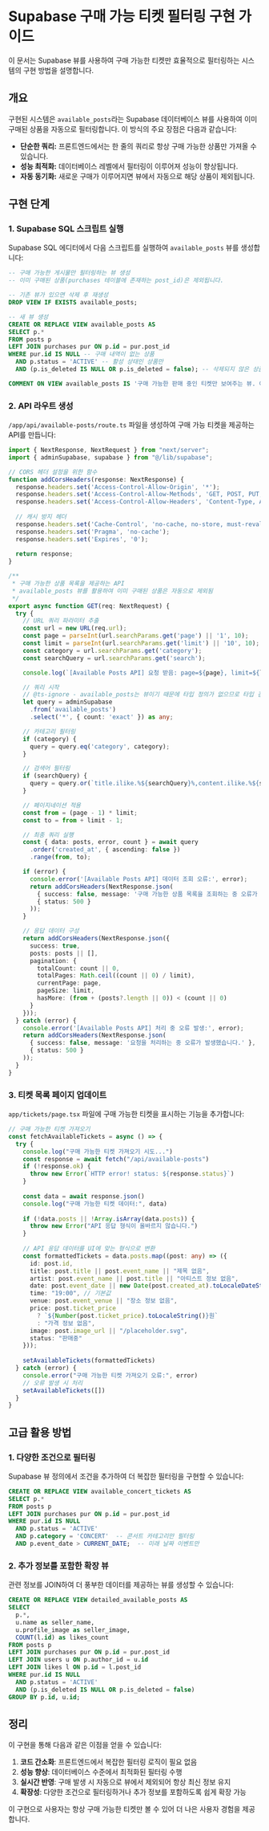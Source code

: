 # Supabase 구매 가능 티켓 필터링 구현 가이드

이 문서는 Supabase 뷰를 사용하여 구매 가능한 티켓만 효율적으로 필터링하는 시스템의 구현 방법을 설명합니다.

## 개요

구현된 시스템은 `available_posts`라는 Supabase 데이터베이스 뷰를 사용하여 이미 구매된 상품을 자동으로 필터링합니다. 이 방식의 주요 장점은 다음과 같습니다:

- **단순한 쿼리:** 프론트엔드에서는 한 줄의 쿼리로 항상 구매 가능한 상품만 가져올 수 있습니다.
- **성능 최적화:** 데이터베이스 레벨에서 필터링이 이루어져 성능이 향상됩니다.
- **자동 동기화:** 새로운 구매가 이루어지면 뷰에서 자동으로 해당 상품이 제외됩니다.

## 구현 단계

### 1. Supabase SQL 스크립트 실행

Supabase SQL 에디터에서 다음 스크립트를 실행하여 `available_posts` 뷰를 생성합니다:

```sql
-- 구매 가능한 게시물만 필터링하는 뷰 생성
-- 이미 구매된 상품(purchases 테이블에 존재하는 post_id)은 제외됩니다.

-- 기존 뷰가 있으면 삭제 후 재생성
DROP VIEW IF EXISTS available_posts;

-- 새 뷰 생성
CREATE OR REPLACE VIEW available_posts AS
SELECT p.*
FROM posts p
LEFT JOIN purchases pur ON p.id = pur.post_id
WHERE pur.id IS NULL -- 구매 내역이 없는 상품
  AND p.status = 'ACTIVE' -- 활성 상태인 상품만
  AND (p.is_deleted IS NULL OR p.is_deleted = false); -- 삭제되지 않은 상품만

COMMENT ON VIEW available_posts IS '구매 가능한 판매 중인 티켓만 보여주는 뷰. 이미 구매된 상품은 제외됨.';
```

### 2. API 라우트 생성

`/app/api/available-posts/route.ts` 파일을 생성하여 구매 가능 티켓을 제공하는 API를 만듭니다:

```typescript
import { NextResponse, NextRequest } from "next/server";
import { adminSupabase, supabase } from "@/lib/supabase";

// CORS 헤더 설정을 위한 함수
function addCorsHeaders(response: NextResponse) {
  response.headers.set('Access-Control-Allow-Origin', '*');
  response.headers.set('Access-Control-Allow-Methods', 'GET, POST, PUT, DELETE, OPTIONS');
  response.headers.set('Access-Control-Allow-Headers', 'Content-Type, Authorization');
  
  // 캐시 방지 헤더
  response.headers.set('Cache-Control', 'no-cache, no-store, must-revalidate');
  response.headers.set('Pragma', 'no-cache');
  response.headers.set('Expires', '0');
  
  return response;
}

/**
 * 구매 가능한 상품 목록을 제공하는 API
 * available_posts 뷰를 활용하여 이미 구매된 상품은 자동으로 제외됨
 */
export async function GET(req: NextRequest) {
  try {
    // URL 쿼리 파라미터 추출
    const url = new URL(req.url);
    const page = parseInt(url.searchParams.get('page') || '1', 10);
    const limit = parseInt(url.searchParams.get('limit') || '10', 10);
    const category = url.searchParams.get('category');
    const searchQuery = url.searchParams.get('search');

    console.log(`[Available Posts API] 요청 받음: page=${page}, limit=${limit}, category=${category}, search=${searchQuery}`);

    // 쿼리 시작
    // @ts-ignore - available_posts는 뷰이기 때문에 타입 정의가 없으므로 타입 검사 무시
    let query = adminSupabase
      .from('available_posts')
      .select('*', { count: 'exact' }) as any;

    // 카테고리 필터링
    if (category) {
      query = query.eq('category', category);
    }

    // 검색어 필터링
    if (searchQuery) {
      query = query.or(`title.ilike.%${searchQuery}%,content.ilike.%${searchQuery}%`);
    }

    // 페이지네이션 적용
    const from = (page - 1) * limit;
    const to = from + limit - 1;

    // 최종 쿼리 실행
    const { data: posts, error, count } = await query
      .order('created_at', { ascending: false })
      .range(from, to);

    if (error) {
      console.error('[Available Posts API] 데이터 조회 오류:', error);
      return addCorsHeaders(NextResponse.json(
        { success: false, message: '구매 가능한 상품 목록을 조회하는 중 오류가 발생했습니다.' },
        { status: 500 }
      ));
    }

    // 응답 데이터 구성
    return addCorsHeaders(NextResponse.json({
      success: true,
      posts: posts || [],
      pagination: {
        totalCount: count || 0,
        totalPages: Math.ceil((count || 0) / limit),
        currentPage: page,
        pageSize: limit,
        hasMore: (from + (posts?.length || 0)) < (count || 0)
      }
    }));
  } catch (error) {
    console.error('[Available Posts API] 처리 중 오류 발생:', error);
    return addCorsHeaders(NextResponse.json(
      { success: false, message: '요청을 처리하는 중 오류가 발생했습니다.' },
      { status: 500 }
    ));
  }
}
```

### 3. 티켓 목록 페이지 업데이트

`app/tickets/page.tsx` 파일에 구매 가능한 티켓을 표시하는 기능을 추가합니다:

```typescript
// 구매 가능한 티켓 가져오기
const fetchAvailableTickets = async () => {
  try {
    console.log("구매 가능한 티켓 가져오기 시도...")
    const response = await fetch("/api/available-posts")
    if (!response.ok) {
      throw new Error(`HTTP error! status: ${response.status}`)
    }
    
    const data = await response.json()
    console.log("구매 가능한 티켓 데이터:", data)
    
    if (!data.posts || !Array.isArray(data.posts)) {
      throw new Error("API 응답 형식이 올바르지 않습니다.")
    }
    
    // API 응답 데이터를 UI에 맞는 형식으로 변환
    const formattedTickets = data.posts.map((post: any) => ({
      id: post.id,
      title: post.title || post.event_name || "제목 없음",
      artist: post.event_name || post.title || "아티스트 정보 없음",
      date: post.event_date || new Date(post.created_at).toLocaleDateString(),
      time: "19:00", // 기본값
      venue: post.event_venue || "장소 정보 없음",
      price: post.ticket_price 
        ? `${Number(post.ticket_price).toLocaleString()}원` 
        : "가격 정보 없음",
      image: post.image_url || "/placeholder.svg",
      status: "판매중"
    }));
    
    setAvailableTickets(formattedTickets)
  } catch (error) {
    console.error("구매 가능한 티켓 가져오기 오류:", error)
    // 오류 발생 시 처리
    setAvailableTickets([])
  }
}
```

## 고급 활용 방법

### 1. 다양한 조건으로 필터링

Supabase 뷰 정의에서 조건을 추가하여 더 복잡한 필터링을 구현할 수 있습니다:

```sql
CREATE OR REPLACE VIEW available_concert_tickets AS
SELECT p.*
FROM posts p
LEFT JOIN purchases pur ON p.id = pur.post_id
WHERE pur.id IS NULL
  AND p.status = 'ACTIVE'
  AND p.category = 'CONCERT'  -- 콘서트 카테고리만 필터링
  AND p.event_date > CURRENT_DATE;  -- 미래 날짜 이벤트만
```

### 2. 추가 정보를 포함한 확장 뷰

관련 정보를 JOIN하여 더 풍부한 데이터를 제공하는 뷰를 생성할 수 있습니다:

```sql
CREATE OR REPLACE VIEW detailed_available_posts AS
SELECT 
  p.*,
  u.name as seller_name,
  u.profile_image as seller_image,
  COUNT(l.id) as likes_count
FROM posts p
LEFT JOIN purchases pur ON p.id = pur.post_id
LEFT JOIN users u ON p.author_id = u.id
LEFT JOIN likes l ON p.id = l.post_id
WHERE pur.id IS NULL
  AND p.status = 'ACTIVE'
  AND (p.is_deleted IS NULL OR p.is_deleted = false)
GROUP BY p.id, u.id;
```

## 정리

이 구현을 통해 다음과 같은 이점을 얻을 수 있습니다:

1. **코드 간소화**: 프론트엔드에서 복잡한 필터링 로직이 필요 없음
2. **성능 향상**: 데이터베이스 수준에서 최적화된 필터링 수행
3. **실시간 반영**: 구매 발생 시 자동으로 뷰에서 제외되어 항상 최신 정보 유지
4. **확장성**: 다양한 조건으로 필터링하거나 추가 정보를 포함하도록 쉽게 확장 가능

이 구현으로 사용자는 항상 구매 가능한 티켓만 볼 수 있어 더 나은 사용자 경험을 제공합니다. 